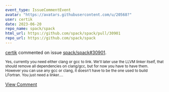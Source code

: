 ```yaml
---
event_type: IssueCommentEvent
avatar: "https://avatars.githubusercontent.com/u/20568?"
user: certik
date: 2023-06-20
repo_name: spack/spack
html_url: https://github.com/spack/spack/pull/30901
repo_url: https://github.com/spack/spack
---
```


<a href='https://github.com/certik' target='_blank'>certik</a> commented on issue <a href='https://github.com/spack/spack/pull/30901' target='_blank'>spack/spack#30901</a>.

<small>Yes, currently you need either clang or gcc to link. We'll later use the LLVM linker itself, that should remove all dependencies on clang/gcc, but for now you have to have them. However you can use any gcc or clang, it doesn't have to be the one used to build LFortran. You just need a linker....</small>

<a href='https://github.com/spack/spack/pull/30901' target='_blank'>View Comment</a>